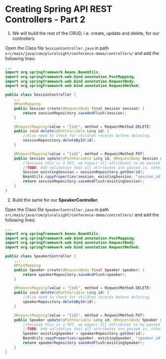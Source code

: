 # Creating Spring API REST Controllers - Part 2

1. We will build the rest of the CRUD, i.e. create, update and delete, for our controllers.

Open the Class file `SessionController.java` in path `src/main/java/com/pluralsight/conference-demo/controllers/` and add the following lines:

```java
...
import org.springframework.beans.BeanUtils;
import org.springframework.web.bind.annotation.PostMapping;
import org.springframework.web.bind.annotation.RequestBody;
import org.springframework.web.bind.annotation.RequestMethod;

public class SessionController {
    ...
    @PostMapping
    public Session create(@RequestBody final Session session) {
        return sessionRepository.saveAndFlush(session);
    }

    @RequestMapping(value = "{id}", method = RequestMethod.DELETE)
    public void delete(@PathVariable Long id) {
        //Also need to check for children records before deleting.
        sessionRepository.deleteById(id);
    }

    @RequestMapping(value = "{id}", method = RequestMethod.PUT)
    public Session update(@PathVariable Long id, @RequestBody Session session) {
        //because this is a PUT, we expect all attributes to be passed in. A PATCH would only need what is required.
        //TODO: Add validation that all attributes are passed in, otherwise return a 400 bad payload
        Session existingSession = sessionRepository.getOne(id);
        BeanUtils.copyProperties(session, existingSession, "session_id");
        return sessionRepository.saveAndFlush(existingSession);
    }
}
```

2. Build the same for our **SpeakerController**.

Open the Class file `SpeakerController.java` in path `src/main/java/com/pluralsight/conference-demo/controllers/` and add the following lines:

```java
...
import org.springframework.beans.BeanUtils;
import org.springframework.web.bind.annotation.PostMapping;
import org.springframework.web.bind.annotation.RequestBody;
import org.springframework.web.bind.annotation.RequestMethod;

public class SpeakerController {
    ...
    @PostMapping
    public Speaker create(@RequestBody final Speaker speaker) {
        return speakerRepository.saveAndFlush(speaker);
    }

    @RequestMapping(value = "{id}", method = RequestMethod.DELETE)
    public void delete(@PathVariable Long id) {
        //Also need to check for children records before deleting.
        speakerRepository.deleteById(id);
    }

    @RequestMapping(value = "{id}", method = RequestMethod.PUT)
    public Speaker update(@PathVariable Long id, @RequestBody Speaker speaker) {
        //because this is a PUT, we expect all attributes to be passed in. A PATCH would only need what is required.
        //TODO: Add validation that all attributes are passed in, otherwise return a 400 bad payload
        Speaker existingSpeaker = speakerRepository.getOne(id);
        BeanUtils.copyProperties(speaker, existingSpeaker, "speaker_id");
        return speakerRepository.saveAndFlush(existingSpeaker);
    }
}
```